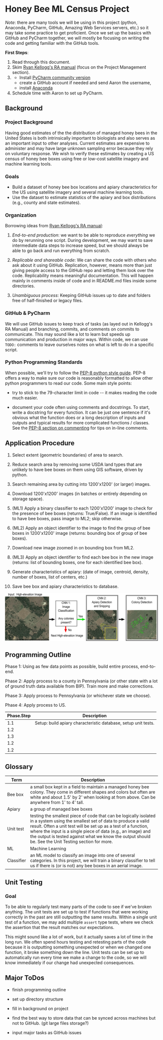 # Honey Bee ML Census Project
*Note*: there are many tools we will be using in this project
(python, Anaconda, PyCharm, GitHub, Amazing Web Services servers, 
etc.) so it may take some practice to get proficient. Once we set up
the basics with GitHub and PyCharm together, we will mostly be
focusing on writing the code and getting familiar with the GitHub 
tools. 

**First Steps**:
1. Read through this document.
1. Skim [Ryan Kellogg's RA manual](https://github.com/kelloggrk/Kellogg_RA_Manual/wiki/Overview)
   (focus on the Project Management section).
1. - Install [PyCharm community version](https://www.jetbrains.com/pycharm/download/#section=windows)
   - create a GitHub account if needed and send Aaron the username,
   - install [Anaconda](https://www.anaconda.com/products/individual#Downloads)
1. Schedule time with Aaron to set up PyCharm. 
   

## Background
### Project Background
Having good estimates of the the distribution of managed honey bees
in the United States is both intrinsically important to biologists
and also serves as an important input to other analyses. Current
estimates are expensive to administer and may have large unknown
sampling error because they rely on voluntary response. We wish to
verify these estimates by creating a US census of honey bee boxes
using free or low-cost satellite imagery and machine learning tools.

### Goals
- Build a dataset of honey bee box locations and apiary
  characteristics for the US using satellite imagery and several
  machine learning tools.
- Use the dataset to estimate statistics of the apiary and
  box distributions (e.g., county and state estimates).

### Organization
Borrowing ideas from [Ryan Kellogg's RA manual](https://github.com/kelloggrk/Kellogg_RA_Manual/wiki/Overview):
1. *End-to-end production*: we want to be able to reproduce 
   _everything_ we do by rerunning one script. During
   development, we may want to save intermediate data steps to
   increase speed, but we should always be able to go back and
   run everything from scratch.
   
1. *Replicable and shareable code*: We can share the code with
   others who ask about it using GitHub. Replication, however,
   means more than just giving people access to the GitHub repo
   and letting them look over the code. Replicability means 
   meaningful documentation. This will happen mainly in 
   comments inside of code and in README.md files inside some
   directories.

1. *Unambiguous process*: Keeping GitHub issues up to date 
   and folders free of half-finished or legacy files.
   
### GitHub & PyCharm
We will use GitHub issues to keep track of tasks (as layed out
in Kellogg's RA Manual) and branching, commits, and comments on 
commits to communicate. This may sound like a lot to learn but
speeds up communication and production in major ways. Within code,
we can use `TODO:` comments to leave ourselves notes on what is left
to do in a specific script.

### Python Programming Standards
When possible, we'll try to follow the [PEP-8 python style guide](https://pep8.org/).
PEP-8 offers a way to make sure our code is reasonably
formatted to allow other python programmers to read our code.
Some main style points:
- try to stick to the 79-character limit in code -- it makes
  reading the code much easier.
  
- document your code often using comments and docstrings. To start,
  write a docstring for every function. It can be just one sentence
  if it's obvious what the function does or a long description
  of inputs and outputs and typical results for more complicated
  functions / classes. See the [PEP-8 section on commenting](https://pep8.org/#comments)
  for tips on in-line comments.



## Application Procedure
1. Select extent (geometric boundaries) of area to search.
   
1. Reduce search area by removing some USDA land types that are
   unlikely to have bee boxes on them using GIS software, 
   driven by python.
   
1. Search remaining area by cutting into 1200'x1200' (or larger)
   images.

1. Download 1200'x1200' images (in batches or entirely depending
   on storage space).
   
1. (ML1) Apply a binary classifier to each 1200'x1200' image
   to check for the presence of bee boxes (returns: True/False).
   If an image is identified to have bee boxes, pass image to 
   ML2; skip otherwise.

1. (ML2) Apply an object identifier to the image to find the
   group of bee boxes in 1200'x1200' image (returns: bounding 
   box of group of bee boxes).
   
1. Download new image zoomed in on bounding box from ML2.
   
1. (ML3) Apply an object identifier to find each bee box in the
   new image (returns: list of bounding boxes, one for each 
   identified bee box).
   
1. Generate characteristics of apiary: (date of image, centroid,
   density, number of boxes, list of centers, etc.)
   
1. Save bee box and apiary characteristics to database.

![3 CNN process](assets/images/3CNN-process.png)
   
## Programming Outline
Phase 1: Using as few data points as possible, build entire 
   process, end-to-end. 

Phase 2: Apply process to a county in Pennsylvania (or other 
   state with a lot of ground truth data available from BIP). 
   Train more and make corrections.

Phase 3: Apply process to Pennsylvania (or whichever state we 
   choose).

Phase 4: Apply process to US.

| Phase.Step | Description |
|------|-------------|
| 1.1 | Setup: build apiary characteristic database, setup unit tests.  |
| 1.2 |  |
| 1.3 |  |
| 1.2 |  |
| 1.2 |  |

  
## Glossary
| Term   | Description |
|---------|-------------|
| Bee box | a small box kept in a field to maintain a managed honey bee colony. They come in different shapes and colors but often are white and about 1.5' by 2' when looking at from above. Can be anywhere from 1' to 4' tall.|
| Apiary | a group of managed bee boxes |
| Unit test | testing the smallest piece of code that can be logically isolated in a system using the smallest set of data to produce a valid result. Often a unit test will be set up as a test of a function, where the input is a single piece of data (e.g., an image) and the output is tested against what we know the output should be. See the Unit Testing section for more.|
| ML | Machine Learning |
| Classifier | an ML model to classify an image into one of several categories. In this project, we will train a binary classifier to tell us if there is (or is not) any bee boxes in an aerial image. |



## Unit Testing
### Goal
To be able to regularly test many parts of the code to see if
we've broken anything. The unit tests are set up to test if
functions that were working correctly in the past are still
outputting the same results. Within a single unit test of a
function, we may add multiple `assert` type tests, where we
check the assertion that the result matches our expectations.

This might sound like a lot of work, but it actually saves a lot
of time in the long run. We often spend hours testing and
retesting parts of the code because it is outputting something
unexpected or when we changed one function, it broke something
down the line. Unit tests can be set up to automatically run
every time we make a change to the code, so we will know
immediately if our change had unexpected consequences.

## Major ToDos
- finish programming outline
      
- set up directory structure

- fill in background on project
  
- find the best way to store data that can be synced across
  machines but not to GitHub. (git large files storage?)
  
- input major tasks as GitHub issues